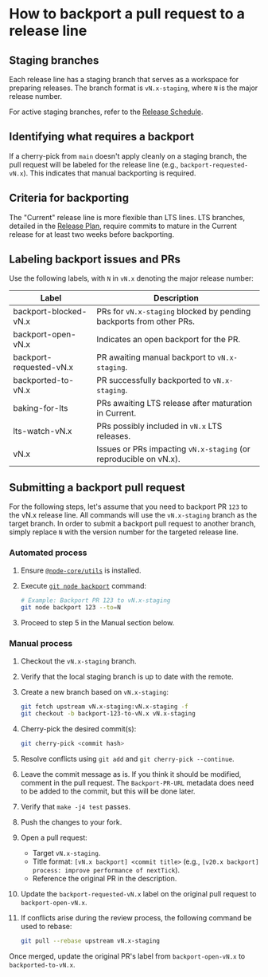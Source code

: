 # How to backport a pull request to a release line

## Staging branches

Each release line has a staging branch that serves as a workspace for preparing releases.
The branch format is `vN.x-staging`, where `N` is the major release number.

For active staging branches, refer to the [Release Schedule][].

## Identifying what requires a backport

If a cherry-pick from `main` doesn't apply cleanly on a staging branch, the pull request
will be labeled for the release line (e.g., `backport-requested-vN.x`). This indicates
that manual backporting is required.

## Criteria for backporting

The "Current" release line is more flexible than LTS lines. LTS branches, detailed in the [Release Plan][],
require commits to mature in the Current release for at least two weeks before backporting.

## Labeling backport issues and PRs

Use the following labels, with `N` in `vN.x` denoting the major release number:

| Label                   | Description                                                         |
| ----------------------- | ------------------------------------------------------------------- |
| backport-blocked-vN.x   | PRs for `vN.x-staging` blocked by pending backports from other PRs. |
| backport-open-vN.x      | Indicates an open backport for the PR.                              |
| backport-requested-vN.x | PR awaiting manual backport to `vN.x-staging`.                      |
| backported-to-vN.x      | PR successfully backported to `vN.x-staging`.                       |
| baking-for-lts          | PRs awaiting LTS release after maturation in Current.               |
| lts-watch-vN.x          | PRs possibly included in `vN.x` LTS releases.                       |
| vN.x                    | Issues or PRs impacting `vN.x-staging` (or reproducible on vN.x).   |

## Submitting a backport pull request

For the following steps, let's assume that you need to backport PR `123`
to the vN.x release line. All commands will use the `vN.x-staging` branch
as the target branch. In order to submit a backport pull request to another
branch, simply replace `N` with the version number for the targeted release
line.

### Automated process

1. Ensure [`@node-core/utils`][] is installed.

2. Execute [`git node backport`][] command:

   ```bash
   # Example: Backport PR 123 to vN.x-staging
   git node backport 123 --to=N
   ```

3. Proceed to step 5 in the Manual section below.

### Manual process

1. Checkout the `vN.x-staging` branch.

2. Verify that the local staging branch is up to date with the remote.

3. Create a new branch based on `vN.x-staging`:

   ```bash
   git fetch upstream vN.x-staging:vN.x-staging -f
   git checkout -b backport-123-to-vN.x vN.x-staging
   ```

4. Cherry-pick the desired commit(s):

   ```bash
   git cherry-pick <commit hash>
   ```

5. Resolve conflicts using `git add` and `git cherry-pick --continue`.

6. Leave the commit message as is. If you think it should be modified, comment
   in the pull request. The `Backport-PR-URL` metadata does need to be added to
   the commit, but this will be done later.

7. Verify that `make -j4 test` passes.

8. Push the changes to your fork.

9. Open a pull request:

   * Target `vN.x-staging`.
   * Title format: `[vN.x backport] <commit title>` (e.g., `[v20.x backport] process: improve performance of nextTick`).
   * Reference the original PR in the description.

10. Update the `backport-requested-vN.x` label on the original pull request to `backport-open-vN.x`.

11. If conflicts arise during the review process, the following command be used to rebase:

    ```bash
    git pull --rebase upstream vN.x-staging
    ```

Once merged, update the original PR's label from `backport-open-vN.x` to `backported-to-vN.x`.

[Release Plan]: https://github.com/nodejs/Release#release-plan
[Release Schedule]: https://github.com/nodejs/Release#release-schedule
[`@node-core/utils`]: https://github.com/nodejs/node-core-utils
[`git node backport`]: https://github.com/nodejs/node-core-utils/blob/main/docs/git-node.md#git-node-backport
